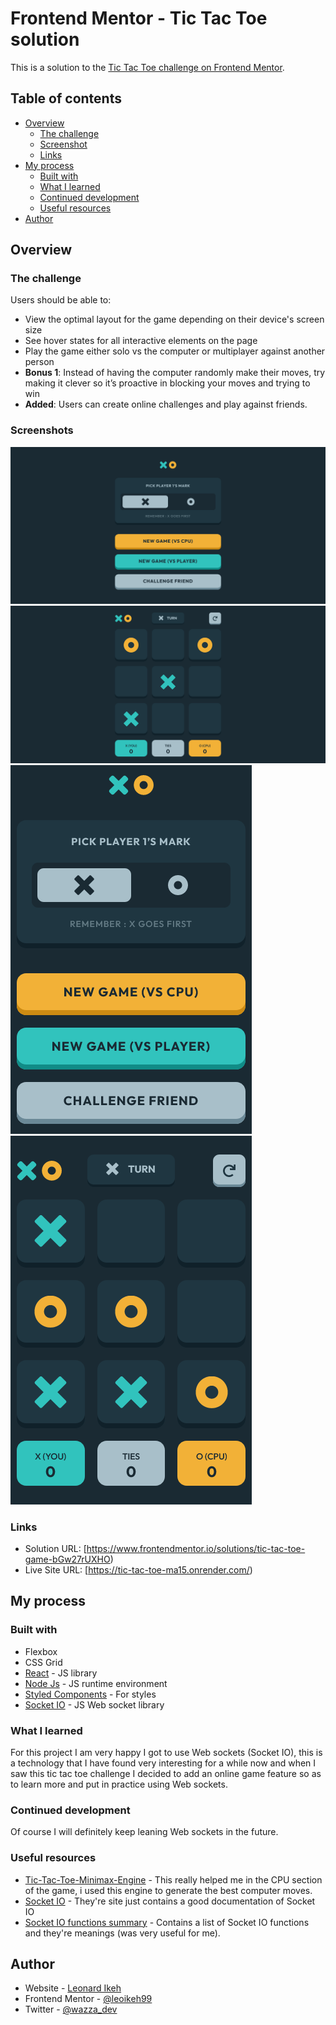 # Frontend Mentor - Tic Tac Toe solution

This is a solution to the [Tic Tac Toe challenge on Frontend Mentor](https://www.frontendmentor.io/challenges/tic-tac-toe-game-Re7ZF_E2v).

## Table of contents

- [Overview](#overview)
  - [The challenge](#the-challenge)
  - [Screenshot](#screenshot)
  - [Links](#links)
- [My process](#my-process)
  - [Built with](#built-with)
  - [What I learned](#what-i-learned)
  - [Continued development](#continued-development)
  - [Useful resources](#useful-resources)
- [Author](#author)

## Overview

### The challenge

Users should be able to:

- View the optimal layout for the game depending on their device's screen size
- See hover states for all interactive elements on the page
- Play the game either solo vs the computer or multiplayer against another person
- **Bonus 1**: Instead of having the computer randomly make their moves, try making it clever so it’s proactive in blocking your moves and trying to win
- **Added**: Users can create online challenges and play against friends.

### Screenshots

![desktop_menu](/screenshots/desk1.png)
![desktop_game](/screenshots/desk2.png)
![mobile_menu](/screenshots/mob1.png)
![mobile_game](/screenshots/mob2.png)

### Links

- Solution URL: [https://www.frontendmentor.io/solutions/tic-tac-toe-game-bGw27rUXHO)
- Live Site URL: [https://tic-tac-toe-ma15.onrender.com/)

## My process

### Built with

- Flexbox
- CSS Grid
- [React](https://reactjs.org/) - JS library
- [Node Js](https://nodejs.org/) - JS runtime environment
- [Styled Components](https://styled-components.com/) - For styles
- [Socket IO](https://scoket.io) - JS Web socket library

### What I learned

For this project I am very happy I got to use Web sockets (Socket IO), this is a technology that I have found very interesting for a while now and when I saw this tic tac toe challenge I decided to add an online game feature so as to learn more and put in practice using Web sockets.

### Continued development

Of course I will definitely keep leaning Web sockets in the future.

### Useful resources

- [Tic-Tac-Toe-Minimax-Engine](https://www.npmjs.com/package/tic-tac-toe-minimax-engine) - This really helped me in the CPU section of the game, i used this engine to generate the best computer moves.
- [Socket IO](https://scoket.io) - They're site just contains a good documentation of Socket IO
- [Socket IO functions summary](https://www.codegrepper.com/code-examples/whatever/emit+to+all+sockets+socket.io) - Contains a list of Socket IO functions and they're meanings (was very useful for me).

## Author

- Website - [Leonard Ikeh](https://leonardikeh.netlify.app/)
- Frontend Mentor - [@leoikeh99](https://www.frontendmentor.io/profile/leoikeh99)
- Twitter - [@wazza_dev](https://www.twitter.com/wazza_dev)
